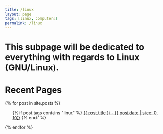 ```yaml
---
title: /linux 
layout: page 
tags: [linux, computers]
permalink: /linux
---
```

# This subpage will be dedicated to everything with regards to Linux (GNU/Linux). 

# Recent Pages

{% for post in site.posts %}
  <ul>
	{% if post.tags contains "linux" %}
	<a href="{{ post.url }}">{{ post.title }}  -  {{ post.date | slice: 0, 10}}</a>
	{% endif %}
  </ul>
{% endfor %}
